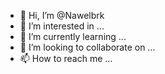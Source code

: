 - 👋 Hi, I’m @Nawelbrk
- 👀 I’m interested in ...
- 🌱 I’m currently learning ...
- 💞️ I’m looking to collaborate on ...
- 📫 How to reach me ...

<!---
Nawelbrk/Nawelbrk is a ✨ special ✨ repository because its `README.md` (this file) appears on your GitHub profile.
You can click the Preview link to take a look at your changes.
--->
